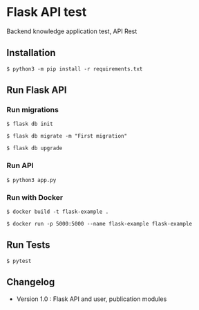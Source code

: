 # Flask API test

Backend knowledge application test, API Rest

## Installation
```
$ python3 -m pip install -r requirements.txt
```

## Run Flask API
### Run migrations
```
$ flask db init

$ flask db migrate -m "First migration"

$ flask db upgrade

```
### Run API
```
$ python3 app.py
```

### Run with Docker
```
$ docker build -t flask-example .

$ docker run -p 5000:5000 --name flask-example flask-example 

```
## Run Tests
```
$ pytest
```

## Changelog
- Version 1.0 : Flask API and user, publication modules